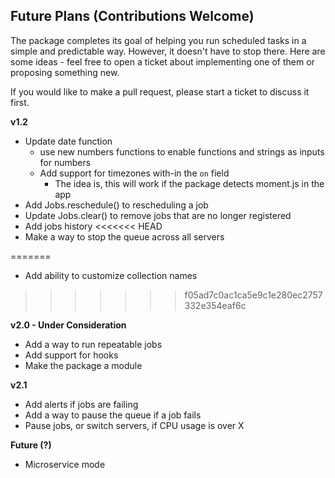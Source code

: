 ## Future Plans (Contributions Welcome)

The package completes its goal of helping you run scheduled tasks in a simple and predictable way. However, it doesn't have to stop there. Here are some ideas - feel free to open a ticket about implementing one of them or proposing something new.

If you would like to make a pull request, please start a ticket to discuss it first.

**v1.2**
 - Update date function
    - use new numbers functions to enable functions and strings as inputs for numbers
    - Add support for timezones with-in the `on` field
         - The idea is, this will work if the package detects moment.js in the app
 - Add Jobs.reschedule() to rescheduling a job
 - Update Jobs.clear() to remove jobs that are no longer registered
 - Add jobs history
<<<<<<< HEAD
 - Make a way to stop the queue across all servers
  
=======
 - Add ability to customize collection names  
>>>>>>> f05ad7c0ac1ca5e9c1e280ec2757332e354eaf6c

**v2.0 - Under Consideration**
 - Add a way to run repeatable jobs
 - Add support for hooks
 - Make the package a module

**v2.1**
 - Add alerts if jobs are failing
 - Add a way to pause the queue if a job fails 
 - Pause jobs, or switch servers, if CPU usage is over X

**Future (?)**
 - Microservice mode
